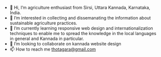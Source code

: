 - 👋 Hi, I’m agriculture enthusiast from Sirsi, Uttara Kannada, Karnataka, India. 
- 👀 I’m interested in collecting and dissemanating the information about sustainable agriculture practices.
- 🌱 I’m currently learning responsive web design and internationalization techniques to enable me to spread the knowledge in the local languages in general and Kannada in particular.
- 💞️ I’m looking to collaborate on kannada website design
- 📫 How to reach me thotagara@gmail.com
